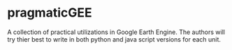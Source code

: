 # pragmaticGEE
A collection of practical utilizations in Google Earth Engine. The authors will try thier best to write in both python and java script versions for each unit.